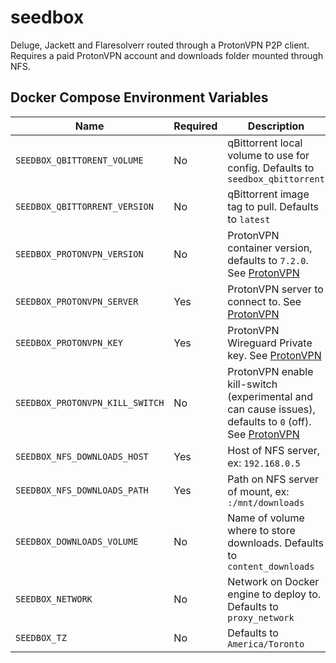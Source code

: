 # seedbox

Deluge, Jackett and Flaresolverr routed through a ProtonVPN P2P client. Requires a paid ProtonVPN account and downloads folder mounted through NFS. 

## Docker Compose Environment Variables

| Name | Required | Description
|---|---|---
| `SEEDBOX_QBITTORENT_VOLUME`       | No  | qBittorrent local volume to use for config. Defaults to `seedbox_qbittorrent`
| `SEEDBOX_QBITTORRENT_VERSION`     | No  | qBittorrent image tag to pull. Defaults to `latest`
| `SEEDBOX_PROTONVPN_VERSION`       | No  | ProtonVPN container version, defaults to `7.2.0`. See [ProtonVPN](https://github.com/tprasadtp/protonvpn-docker)
| `SEEDBOX_PROTONVPN_SERVER`        | Yes | ProtonVPN server to connect to. See [ProtonVPN](https://github.com/tprasadtp/protonvpn-docker)
| `SEEDBOX_PROTONVPN_KEY`           | Yes | ProtonVPN Wireguard Private key. See [ProtonVPN](https://github.com/tprasadtp/protonvpn-docker)
| `SEEDBOX_PROTONVPN_KILL_SWITCH`   | No  | ProtonVPN enable kill-switch (experimental and can cause issues), defaults to `0` (off). See [ProtonVPN](https://github.com/tprasadtp/protonvpn-docker)
| `SEEDBOX_NFS_DOWNLOADS_HOST`      | Yes | Host of NFS server, ex: `192.168.0.5`
| `SEEDBOX_NFS_DOWNLOADS_PATH`      | Yes | Path on NFS server of mount, ex: `:/mnt/downloads`
| `SEEDBOX_DOWNLOADS_VOLUME`        | No  | Name of volume where to store downloads. Defaults to `content_downloads`
| `SEEDBOX_NETWORK`                 | No  | Network on Docker engine to deploy to. Defaults to `proxy_network`
| `SEEDBOX_TZ`                      | No  | Defaults to `America/Toronto`
